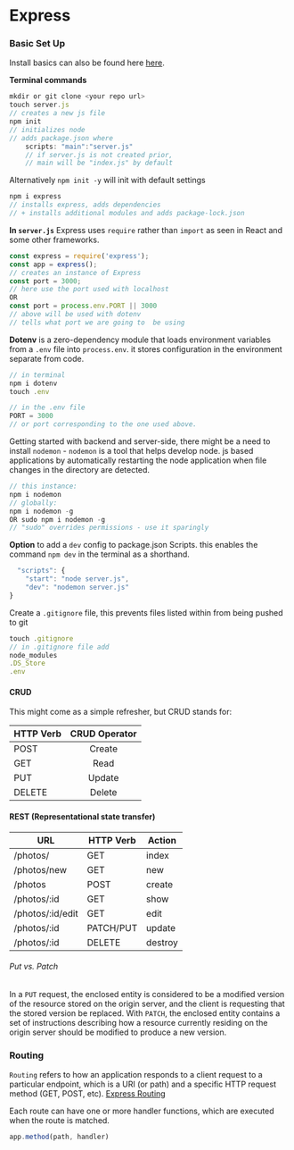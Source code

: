 # Express

### Basic Set Up

Install basics can also be found here [here](https://expressjs.com/en/starter/installing.html).

**Terminal commands**
```js
mkdir or git clone <your repo url>
touch server.js
// creates a new js file
npm init
// initializes node
// adds package.json where
    scripts: "main":"server.js"
    // if server.js is not created prior, 
    // main will be "index.js" by default
```
Alternatively `npm init -y` will init with default settings
```js
npm i express
// installs express, adds dependencies
// + installs additional modules and adds package-lock.json
```

**In `server.js`**
Express uses `require` rather than `import` as seen in React and some other frameworks.
```js
const express = require('express');
const app = express();
// creates an instance of Express
const port = 3000;
// here use the port used with localhost
OR
const port = process.env.PORT || 3000
// above will be used with dotenv 
// tells what port we are going to  be using
```

**Dotenv** is a zero-dependency module that loads environment variables from a `.env` file into `process.env`. it stores configuration in the environment separate from code.

```js
// in terminal
npm i dotenv
touch .env
```
```js
// in the .env file
PORT = 3000
// or port corresponding to the one used above.
```

Getting started with backend and server-side, there might be a need to install `nodemon` - `nodemon` is a tool that helps develop node. js based applications by automatically restarting the node application when file changes in the directory are detected.
```js
// this instance:
npm i nodemon
// globally:
npm i nodemon -g
OR sudo npm i nodemon -g
// "sudo" overrides permissions - use it sparingly
```

**Option** to add a `dev` config to package.json Scripts. this enables the command `npm dev` in the terminal as a shorthand.
```js
  "scripts": {
    "start": "node server.js",
    "dev": "nodemon server.js"
}
```

Create a `.gitignore` file, this prevents files listed within from being pushed to git
```js
touch .gitignore
// in .gitignore file add
node_modules
.DS_Store
.env
```

#### CRUD
This might come as a simple refresher, but CRUD stands for:

| HTTP Verb  | CRUD Operator  |
| ------------- |:-------------:|
| POST | Create |
| GET | Read |
| PUT | Update |
| DELETE | Delete |


#### REST (Representational state transfer)

| URL | HTTP Verb |  Action |
|------------|-------------|------------|
| /photos/         | GET | index |
| /photos/new      | GET | new |  
| /photos          | POST | create | 
| /photos/:id      | GET | show |      
| /photos/:id/edit | GET | edit |     
| /photos/:id      | PATCH/PUT | update |   
| /photos/:id      | DELETE | destroy |

###### Put vs. Patch
In a `PUT` request, the enclosed entity is considered to be a modified version of the resource stored on the origin server, and the client is requesting that the stored version be replaced. With `PATCH`, the enclosed entity contains a set of instructions describing how a resource currently residing on the origin server should be modified to produce a new version. 

### Routing

`Routing` refers to how an application responds to a client request to a particular endpoint, which is a URI (or path) and a specific HTTP request method (GET, POST, etc).
[Express Routing](https://expressjs.com/en/guide/routing.html)

Each route can have one or more handler functions, which are executed when the route is matched.

```js
app.method(path, handler)
```
